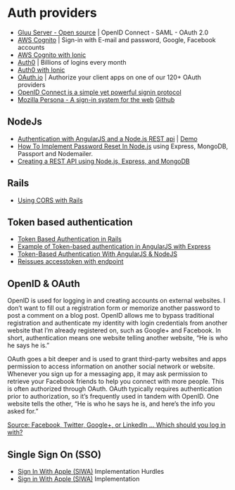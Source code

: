 # Auth providers

* [Gluu Server - Open source](https://www.gluu.org/gluu-server/) | OpenID Connect - SAML - OAuth 2.0
* [AWS Cognito](https://aws.amazon.com/cognito/) | Sign-in with E-mail and password, Google, Facebook accounts
* [AWS Cognito with Ionic](https://aws.amazon.com/blogs/mobile/user-sign-in-and-sign-up-for-ionic-mobile-apps-with-amazon-cognito/)
* [Auth0](https://auth0.com/) | Billions of logins every month
* [Auth0 with Ionic](https://auth0.com/blog/ionic-framework-how-to-get-started/)
* [OAuth.io](https://oauth.io/providers) | Authorize your client apps on one of our 120+ OAuth providers
* [OpenID Connect is a simple yet powerful signin protocol](http://openid.net/developers/libraries/)
* [Mozilla Persona - A sign-in system for the web](https://www.mozilla.org/en-US/persona/) [Github](https://github.com/mozilla/persona)

## NodeJs

* [Authentication with AngularJS and a Node.js REST api](http://www.kdelemme.com/2014/03/09/authentication-with-angularjs-and-a-node-js-rest-api/) |
[Demo]( http://projects.kdelemme.com/blog/app/#/)
* [How To Implement Password Reset In Node.js](http://sahatyalkabov.com/how-to-implement-password-reset-in-nodejs/) using Express, MongoDB, Passport and Nodemailer.
* [Creating a REST API using Node.js, Express, and MongoDB](http://coenraets.org/blog/2012/10/creating-a-rest-api-using-node-js-express-and-mongodb/)

## Rails

* [Using CORS with Rails](http://leopard.in.ua/2012/07/08/using-cors-with-rails/)


## Token based authentication

* [Token Based Authentication in Rails](http://blog.envylabs.com/post/75521798481/token-based-authentication-in-rails)
* [Example of Token-based authentication in AngularJS with Express](https://github.com/auth0/angular-token-auth)
* [Token-Based Authentication With AngularJS & NodeJS](http://code.tutsplus.com/tutorials/token-based-authentication-with-angularjs-nodejs--cms-22543)
* [Reissues accesstoken with endpoint](https://nudgestage.jawbone.com/up/developer/authentication)

## OpenID & OAuth

OpenID is used for logging in and creating accounts on external websites. I don’t want to fill out a registration form or memorize another password to post a comment on a blog post. OpenID allows me to bypass traditional registration and authenticate my identity with login credentials from another website that I’m already registered on, such as Google+ and Facebook. In short, authentication means one website telling another website, “He is who he says he is.”

OAuth goes a bit deeper and is used to grant third-party websites and apps permission to access information on another social network or website. Whenever you sign up for a messaging app, it may ask permission to retrieve your Facebook friends to help you connect with more people. This is often authorized through OAuth. OAuth typically requires authentication prior to authorization, so it’s frequently used in tandem with OpenID. One website tells the other, “He is who he says he is, and here’s the info you asked for.”

[Source: Facebook, Twitter, Google+, or LinkedIn … Which should you log in with?](https://www.comparitech.com/blog/vpn-privacy/facebook-twitter-google-or-linkedin-which-should-you-log-in-with/)

## Single Sign On (SSO)

* [Sign In With Apple (SIWA)](https://www.bscotch.net/post/sign-in-with-apple-implementation-hurdles) Implementation Hurdles
* [Sign in With Apple (SIWA)](https://developer.okta.com/blog/2019/06/04/what-the-heck-is-sign-in-with-apple) Implementation
